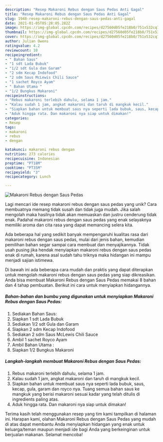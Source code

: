 ```yaml
---
description: "Resep Makaroni Rebus dengan Saus Pedas Anti Gagal"
title: "Resep Makaroni Rebus dengan Saus Pedas Anti Gagal"
slug: 1948-resep-makaroni-rebus-dengan-saus-pedas-anti-gagal
date: 2021-01-05T05:28:05.282Z
image: https://img-global.cpcdn.com/recipes/d27560d05fe218b0/751x532cq70/makaroni-rebus-dengan-saus-pedas-foto-resep-utama.jpg
thumbnail: https://img-global.cpcdn.com/recipes/d27560d05fe218b0/751x532cq70/makaroni-rebus-dengan-saus-pedas-foto-resep-utama.jpg
cover: https://img-global.cpcdn.com/recipes/d27560d05fe218b0/751x532cq70/makaroni-rebus-dengan-saus-pedas-foto-resep-utama.jpg
author: Julian Owens
ratingvalue: 4.2
reviewcount: 10
recipeingredient:
- " Bahan Saus"
- "1 sdt Lada Bubuk"
- "1/2 sdt Gula dan Garam"
- "2 sdm Kecap Indofood"
- "2 sdm Saus McLewis Chili Sauce"
- "1 sachet Royco Ayam"
- " Bahan Utama "
- "1/2 Bungkus Makaroni"
recipeinstructions:
- "Rebus makaroni terlebih dahulu, selama 1 jam."
- "Kalau sudah 1 jam, angkat makaroni dan taruh di mangkuk kecil."
- "Siapkan bahan untuk membuat saus nya seperti lada bubuk, saus, kecap, gula, garam dan royco nya. Tuang semua bahan saus ke mangkuk yang berisi makaroni sesuai kadar yang telah ditulis di ingredients paling atas."
- "Aduk hingga rata. Dan makaroni nya siap untuk dimakan!"
categories:
- Resep
tags:
- makaroni
- rebus
- dengan

katakunci: makaroni rebus dengan 
nutrition: 273 calories
recipecuisine: Indonesian
preptime: "PT18M"
cooktime: "PT35M"
recipeyield: "3"
recipecategory: Lunch

---
```



![Makaroni Rebus dengan Saus Pedas](https://img-global.cpcdn.com/recipes/d27560d05fe218b0/751x532cq70/makaroni-rebus-dengan-saus-pedas-foto-resep-utama.jpg)

Lagi mencari ide resep makaroni rebus dengan saus pedas yang unik? Cara membuatnya memang tidak susah dan tidak juga mudah. Jika salah mengolah maka hasilnya tidak akan memuaskan dan justru cenderung tidak enak. Padahal makaroni rebus dengan saus pedas yang enak selayaknya memiliki aroma dan cita rasa yang dapat memancing selera kita.



Ada beberapa hal yang sedikit banyak mempengaruhi kualitas rasa dari makaroni rebus dengan saus pedas, mulai dari jenis bahan, kemudian pemilihan bahan segar sampai cara membuat dan menyajikannya. Tidak usah pusing jika hendak menyiapkan makaroni rebus dengan saus pedas enak di rumah, karena asal sudah tahu triknya maka hidangan ini mampu menjadi sajian istimewa.


Di bawah ini ada beberapa cara mudah dan praktis yang dapat diterapkan untuk mengolah makaroni rebus dengan saus pedas yang siap dikreasikan. Anda bisa membuat Makaroni Rebus dengan Saus Pedas memakai 8 bahan dan 4 tahap pembuatan. Berikut ini cara untuk menyiapkan hidangannya.

<!--inarticleads1-->

##### Bahan-bahan dan bumbu yang digunakan untuk menyiapkan Makaroni Rebus dengan Saus Pedas:

1. Sediakan  Bahan Saus:
1. Siapkan 1 sdt Lada Bubuk
1. Sediakan 1/2 sdt Gula dan Garam
1. Siapkan 2 sdm Kecap Indofood
1. Sediakan 2 sdm Saus McLewis Chili Sauce
1. Ambil 1 sachet Royco Ayam
1. Ambil  Bahan Utama :
1. Siapkan 1/2 Bungkus Makaroni




<!--inarticleads2-->

##### Langkah-langkah membuat Makaroni Rebus dengan Saus Pedas:

1. Rebus makaroni terlebih dahulu, selama 1 jam.
1. Kalau sudah 1 jam, angkat makaroni dan taruh di mangkuk kecil.
1. Siapkan bahan untuk membuat saus nya seperti lada bubuk, saus, kecap, gula, garam dan royco nya. Tuang semua bahan saus ke mangkuk yang berisi makaroni sesuai kadar yang telah ditulis di ingredients paling atas.
1. Aduk hingga rata. Dan makaroni nya siap untuk dimakan!




Terima kasih telah menggunakan resep yang tim kami tampilkan di halaman ini. Harapan kami, olahan Makaroni Rebus dengan Saus Pedas yang mudah di atas dapat membantu Anda menyiapkan hidangan yang enak untuk keluarga/teman maupun menjadi ide bagi Anda yang berkeinginan untuk berjualan makanan. Selamat mencoba!
